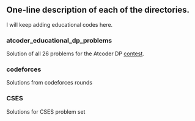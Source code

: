 ## One-line description of each of the directories.
I will keep adding educational codes here.

### atcoder_educational_dp_problems
Solution of all 26 problems for the Atcoder DP [contest](https://atcoder.jp/contests/dp).

### codeforces
Solutions from codeforces rounds


### CSES
Solutions for CSES problem set
